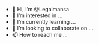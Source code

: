 - 👋 Hi, I’m @Legalmansa
- 👀 I’m interested in ...
- 🌱 I’m currently learning ...
- 💞️ I’m looking to collaborate on ...
- 📫 How to reach me ...

<!---
Legalmansa/Legalmansa is a ✨ special ✨ repository because its `README.md` (this file) appears on your GitHub profile.
You can click the Preview link to take a look at your changes.
--->
